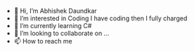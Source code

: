 - 👋 Hi, I’m Abhishek Daundkar 
- 👀 I’m interested in Coding I have coding then I fully charged
- 🌱 I’m currently learning  C# 
- 💞️ I’m looking to collaborate on ...
- 📫 How to reach me 

<!---
Abhishek1632/Abhishek1632 is a ✨ special ✨ repository because its `README.md` (this file) appears on your GitHub profile.
You can click the Preview link to take a look at your changes.
--->
